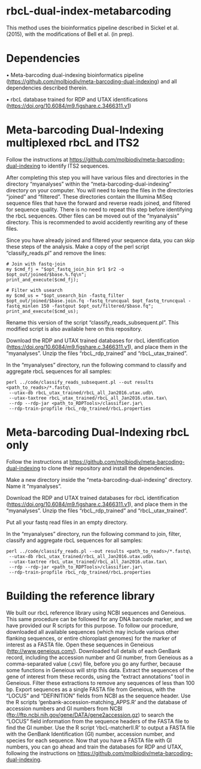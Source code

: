 # rbcL-dual-index-metabarcoding
This method uses the bioinformatics pipeline described in Sickel et al. (2015), with the modifications of Bell et al. (in prep).

# Dependencies
•	Meta-barcoding dual-indexing bioinformatics pipeline (https://github.com/molbiodiv/meta-barcoding-dual-indexing) and all dependencies described therein.

•	rbcL database trained for RDP and UTAX identifications (https://doi.org/10.6084/m9.figshare.c.3466311.v1) 

# Meta-barcoding Dual-Indexing multiplexed rbcL and ITS2
Follow the instructions at https://github.com/molbiodiv/meta-barcoding-dual-indexing to identify ITS2 sequences.

After completing this step you will have various files and directories in the directory “myanalyses” within the “meta-barcoding-dual-indexing” directory on your computer. You will need to keep the files in the directories “joined” and “filtered”. These directories contain the Illumina MiSeq sequence files that have the forward and reverse reads joined, and filtered for sequence quality. There is no need to repeat this step before identifying the rbcL sequences. Other files can be moved out of the “myanalysis” directory. This is recommended to avoid accidently rewriting any of these files.

Since you have already joined and filtered your sequence data, you can skip these steps of the analysis. Make a copy of the perl script “classify_reads.pl” and remove the lines:

    # Join with fastq-join
    my $cmd_fj = "$opt_fastq_join_bin $r1 $r2 -o $opt_out/joined/$base.%.fq\n";
    print_and_execute($cmd_fj);

    # Filter with usearch
    my $cmd_us = "$opt_usearch_bin -fastq_filter $opt_out/joined/$base.join.fq -fastq_truncqual $opt_fastq_truncqual -fastq_minlen 150 -fastqout $opt_out/filtered/$base.fq";
    print_and_execute($cmd_us);

Rename this version of the script “classify_reads_subsequent.pl”. This modified script is also available here on this repository.

Download the RDP and UTAX trained databases for rbcL identification (https://doi.org/10.6084/m9.figshare.c.3466311.v1), and place them in the “myanalyses”. Unzip the files “rbcL_rdp_trained” and “rbcL_utax_trained”.

In the “myanalyses” directory, run the following command to classify and aggregate rbcL sequences for all samples:

    perl ../code/classify_reads_subsequent.pl --out results <path_to_reads>/*.fastq\
     --utax-db rbcL_utax_trained/rbcL_all_Jan2016.utax.udb\
     --utax-taxtree rbcL_utax_trained/rbcL_all_Jan2016.utax.tax\
     --rdp --rdp-jar <path_to_RDPTools>/classifier.jar\
     --rdp-train-propfile rbcL_rdp_trained/rbcL.properties

# Meta-barcoding Dual-Indexing rbcL only
Follow the instructions at https://github.com/molbiodiv/meta-barcoding-dual-indexing to clone their repository and install the dependencies.

Make a new directory inside the “meta-barcoding-dual-indexing” directory. Name it “myanalyses”.

Download the RDP and UTAX trained databases for rbcL identification (https://doi.org/10.6084/m9.figshare.c.3466311.v1), and place them in the “myanalyses”. Unzip the files “rbcL_rdp_trained” and “rbcL_utax_trained”.

Put all your fastq read files in an empty directory.

In the “myanalyses” directory, run the following command to join, filter, classify and aggregate rbcL sequences for all samples:

    perl ../code/classify_reads.pl --out results <path_to_reads>/*.fastq\
     --utax-db rbcL_utax_trained/rbcL_all_Jan2016.utax.udb\
     --utax-taxtree rbcL_utax_trained/rbcL_all_Jan2016.utax.tax\
     --rdp --rdp-jar <path_to_RDPTools>/classifier.jar\
     --rdp-train-propfile rbcL_rdp_trained/rbcL.properties

# Building the reference library
We built our rbcL reference library using NCBI sequences and Geneious. This same procedure can be followed for any DNA barcode marker, and we have provided our R scripts for this purpose. To follow our procedure, downloaded all available sequences (which may include various other flanking sequences, or entire chloroplast genomes) for the marker of interest as a FASTA file. Open these sequences in Geneious (http://www.geneious.com/). Downloaded full details of each GenBank record, including the accession number and GI number, from Geneious as a comma-separated value (.csv) file, before you go any further, because some functions in Geneious will strip this data. Extract the sequences of the gene of interest from these records, using the “extract annotations” tool in Geneious. Filter these extractions to remove any sequences of less than 100 bp. Export sequences as a single FASTA file from Geneious, with the “LOCUS” and “DEFINITION” fields from NCBI as the sequence header. Use the R scripts ‘genbank-accession-matching_APPS.R’ and the database of accession numbers and GI numbers from NCBI (ftp://ftp.ncbi.nih.gov/gene/DATA/gene2accession.gz) to search the “LOCUS” field information from the sequence headers of the FASTA file to find the GI number. Use the R script ‘rbcL-matcherII.R’ to output a FASTA file with the GenBank Identification (GI) number, accession number, and species for each sequence. Now that you have a FASTA file with GI numbers, you can go ahead and train the databases for RDP and UTAX, following the instructions on https://github.com/molbiodiv/meta-barcoding-dual-indexing.

